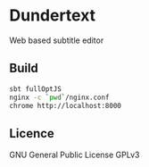 Dundertext
==========

Web based subtitle editor

Build
-----

```bash
sbt fullOptJS
nginx -c `pwd`/nginx.conf 
chrome http://localhost:8000
```

Licence
-------
GNU General Public License GPLv3
